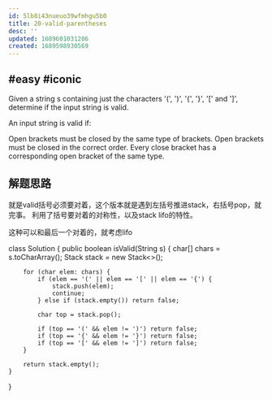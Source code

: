 ```yaml
---
id: 5lb8i43nueuo39wfmhgu5b0
title: 20-valid-parentheses
desc: ''
updated: 1689601031286
created: 1689598930569
---
```

## #easy #iconic

Given a string s containing just the characters '(', ')', '{', '}', '[' and ']', determine if the input string is valid.

An input string is valid if:

Open brackets must be closed by the same type of brackets.
Open brackets must be closed in the correct order.
Every close bracket has a corresponding open bracket of the same type.


## 解题思路

就是valid括号必须要对着，这个版本就是遇到左括号推进stack，右括号pop，就完事。
利用了括号要对着的对称性，以及stack lifo的特性。

这种可以和最后一个对着的，就考虑lifo

class Solution {
    public boolean isValid(String s) {
        char[] chars = s.toCharArray();
        Stack<Character> stack = new Stack<>();

        for (char elem: chars) {
            if (elem == '(' || elem == '[' || elem == '{') {
                stack.push(elem);
                continue;
            } else if (stack.empty()) return false;

            char top = stack.pop();

            if (top == '(' && elem != ')') return false;
            if (top == '{' && elem != '}') return false;
            if (top == '[' && elem != ']') return false;
        }

        return stack.empty();
    }
}